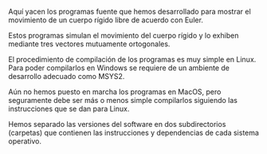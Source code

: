 Aquí yacen los programas fuente que hemos desarrollado para mostrar el movimiento de un cuerpo rígido libre de acuerdo con Euler.

Estos programas simulan el movimiento del cuerpo rígido y lo exhiben mediante tres vectores mutuamente ortogonales.  

El procedimiento de compilación de los programas es muy simple en Linux.  Para poder compilarlos en Windows se requiere de un ambiente de desarrollo adecuado como MSYS2.

Aún no hemos puesto en marcha los programas en MacOS, pero seguramente debe ser más o menos simple compilarlos siguiendo las instrucciones que se dan para Linux.

Hemos separado las versiones del software en dos subdirectorios (carpetas) que contienen las instrucciones y dependencias de cada sistema operativo.  





